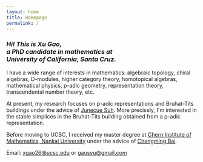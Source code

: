```yaml
---
layout: home
title: Homepage
permalink: /
---
```


### *Hi! This is Xu Gao,<br> a PhD candidate in mathematics at<br> University of California, Santa Cruz.*

I have a wide range of interests in mathematics: algebraic topology, chiral algebras, D-modules, higher category theory, homotopical algebras, mathematical physics, p-adic geometry, representation theory, transcendental number theory, etc. 

At present, my research focuses on p-adic representations and Bruhat-Tits buildings under the advice of [Junecue Suh](https://www.math.ucsc.edu/people/faculty.php?uid=jusuh). More precisely, I'm interested in the stable simplices in the Bruhat-Tits building obtained from a p-adic representation.

Before moving to UCSC, I received my master degree at [Chern Institute of Mathematics, Nankai University](http://en.cim.nankai.edu.cn/) under the advice of [Chengming Bai](http://en.cim.nankai.edu.cn/info/1142/1295.htm). 

Email: <xgao26@ucsc.edu> or <gausyu@gmail.com>
